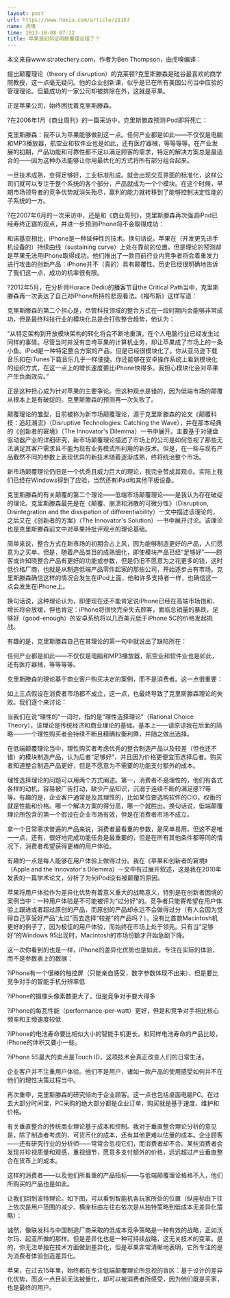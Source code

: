 ```yaml
---
layout: post
url: https://www.huxiu.com/article/21157
name: 虎嗅
time: 2013-10-08 07:12
title: 苹果是如何证明颠覆理论错了？
---
```

本文来自www.stratechery.com，作者为Ben Thompson，由虎嗅编译：

提出颠覆理论（theory of disruption）的克莱顿?克里斯滕森是硅谷最喜欢的商学院教授，这一点毫无疑问。他的企业创新课，似乎是已在所有美国公司当中应验的管理理论。但最成功的一家公司却被排除在外，这就是苹果。

正是苹果公司，始终困扰着克里斯滕森。

?在2006年1月《商业周刊》的一篇采访中，克里斯滕森预测iPod即将死亡：

克里斯滕森：我不认为苹果能够做到这一点。任何产业都是如此——不仅仅是电脑和MP3播放器，航空业和软件业也是如此，还有医疗器械，等等等等。在产业发展的初期，产品功能和可靠性都不足以满足顾客的需求，特定的解决方案总是最适合的——因为这种办法能够让你用最优化的方式将所有部分组合起来。

一旦技术成熟，变得足够好，工业标准形成。就会出现交互界面的标准化，这样公司们就可以专注于整个系统的各个部分，产品就成为一个个模块。在这个时候，早期市场领导者的竞争优势就消失殆尽，赢利的能力就转移到了能够控制决定性能的子系统的一方。

?在2007年6月的一次采访中，还是和《商业周刊》，克里斯滕森再次强调iPod已经寿终正寝的观点，并进一步预测iPhone将不会取得成功：

和诺基亚相比，iPhone是一种延伸性的技术。换句话说，苹果在（开发更先进手机设备的）持续曲线（sustaining curve）上处在靠前的位置。但是理论的预测却是苹果无法用iPhone取得成功。他们推出了一款目前行业内竞争者将会着重发力进行攻击的创新产品：iPhone并不（真的）具有颠覆性。历史已经很明确地告诉了我们这一点，成功的机率很有限。

?2012年5月，在分析师Horace Dediu的播客节目the Critical Path当中，克里斯滕森再一次表达了自己对iPhone所持的悲观看法。《福布斯》这样写道：

克里斯滕森的第二个担心是，尽管科技领域的整合方式在一段时期内会能够非常成功，但是最终科技行业的模块化总是会打败整合趋势，他认为：

“从特定架构到开放模块架构的转化将会不断地重演。在个人电脑行业已经发生过同样的事情。尽管当时并没有击垮苹果的计算机业务，却让苹果成了市场上的一条小鱼。iPod是一种特定整合方案的产品，但是已经很模块化了。你从亚马逊下载音乐和在iTunes下载音乐几乎一样便捷。你还能够在安卓操作系统上看到模块化的组织方式，在这一点上的增长速度要比iPhone快得多。我担心模块化会对苹果产生负面效应。”

正是这种担心成为针对苹果的主要争论。但这种观点是错的，因为低端市场的颠覆从根本上是有破绽的。克里斯滕森的预测再一次失败了。

颠覆理论的雏型，目前被称为新市场颠覆理论，源于克里斯滕森的论文《颠覆科技：追赶潮流》（Disruptive Technologies: Catching the Wave），并在那本经典的《创新者的窘境》（The Innovator's Dilemma）一书中展开。主要基于对硬盘驱动器产业的详细研究，新市场颠覆理论描述了市场上的公司是如何忽视了那些无法满足其客户需求且不能为现有业务模式所利用的新技术。但是，在一些与现有产品截然不同的参数上表现优异的新技术随着逐渐成熟，终将统治整个市场。

新市场颠覆理论仍旧是一个优秀且威力巨大的理论，我完全赞成其观点。实际上我们已经在Windows得到了应验，当然还有iPad和其他平板设备。

克里斯滕森的有关颠覆的第二个理论——低端市场颠覆理论——是我认为存在破绽的理论。克里斯滕森最先是在《颠覆、崩溃和消散的可微分性》（Disruption, Disintegration and the dissipation of differentiability）一文中描述该理论的，之后又在《创新者的方案》（The Innovator's Solution）一书中展开讨论。该理论也是克里斯滕森前文中对苹果持批评观点的理论基础。

简单来说，整合方式在新市场的初期会占上风，因为能够制造更好的产品，人们愿意为之买单。但是，随着产品类目的成熟细化，即使模块产品已经“足够好”——顾客或许知晓整合产品有更好的功能或参数，但是仍旧不愿意为之花更多的钱，这时低价格厂商，也就是从制造低端产品零件起家的那些公司，开始逐步占有市场。克里斯滕森确信这样的情况会发生在iPod上面，他和许多支持者一样，也确信这一点会发生在iPhone上。

换句话说，这种理论认为，即便现在还不能肯定说iPhone已经在高端市场饱和、增长将会放缓，但也肯定：iPhone将很快完全失去顾客，面临总销量的暴跌，足够好（good-enough）的安卓系统将以几百美元低于iPhone 5C的价格发起挑战。

有趣的是，克里斯滕森自己在其理论的第一句中就说出了缺陷所在：

任何产业都是如此——不仅仅是电脑和MP3播放器，航空业和软件业也是如此，还有医疗器械，等等等等。

克里斯滕森的理论基于商业客户购买决定的案例，而不是消费者。这一点很重要：

如上三点假设在消费者市场都不成立，这一点，也最终导致了克里斯滕森理论的失败。我们逐个来讨论：

当我们在说“理性的”一词时，指的是“理性选择理论”（Rational Choice Theory），该理论是传统经济和商业理论的基础。基本上——请原谅我在后面的简略——一个理性购买者会持续不断且精确权衡利弊，并随之做出选择。

在低端颠覆理论当中，理性购买者考虑优秀的整合制造产品以及较差（但也还不错）的模块制造产品，认为后者“足够好”，并且因为价格更便宜而选择后者。购买者知道整合制造产品更好，但是不愿意为不需要的功能支付额外的成本。

理性选择理论的问题可以用两个方式阐述。第一，消费者不是理性的，他们有各式各样的动机，容易被广告打动，缺少产品知识，沉溺于连续不断的满足感??等等。有趣的是，企业客户通常是及其理性的，比如某位要选购软件的CIO，权衡的就是性能和价格。哪一个解决方案的得分高，哪一个就胜出。换句话说，低端颠覆理论所包含的第一个假设在企业市场有效，但是在消费者市场不成立。

拿一个日常需求普遍的产品来说，消费者最看重的参数，是简单易用。但这不是唯一一点，还有，很好地完成功能任务是最重要的，但是在所有其他条件都等同的情况下，消费者希望获得更棒的用户体验。

有趣的一点是每人能够在用户体验上做得过分。我在《苹果和创新者的窘境》（Apple and the Innovator's Dilemma）一文中有过展开叙述，这是我在2010年发表的一篇学术论文，分析了为何iPod没有被颠覆的原因。

苹果将用户体验作为差异化优势有着意义重大的战略意义，特别是在创新者困境的案例当中：一种用户体验是不可能被评为“过分好”的。竞争者只能寄希望在用户体验上跟进或者超过原创的产品，而原创的产品却永远不会做得过分（有人会因为觉得自己享受好产品“太过”而去选择“较差”的产品吗？）。没有比首款Macintosh机更好的例子了，因为极佳的用户体验，而始终在市场上处于领先。只有当“足够好”的Windows 95出现时，Macintosh的市场份额才开始急剧下降。

这一次你看到的也是一样，iPhone的差异化优势也是如此，专注在实际的体验，而不是参数表上的数据：

?iPhone有一个很棒的触控屏（只能亲自感受，数字参数体现不出来），但是要比竞争对手的智能手机分辨率低

?iPhone的摄像头像素数更大了，但是竞争对手要大得多

?iPhone的每瓦性能（performance-per-watt）更好，但是和竞争对手相比核心频率和主频速度较低

?iPhone的电池寿命要比相似大小的智能手机更长，和同样电池寿命的产品比较，iPhone的体积又要小一些。

?iPhone 5S最大的卖点是Touch ID，这项技术会真正改变人们的日常生活。

企业客户并不注重用户体验。他们不是用户，诸如一款产品的使用感受如何并不在他们的理性决策过程当中。

再次重申，克里斯滕森的研究倾向于企业顾客。这一点也包括桌面电脑PC。在过去大部分时间里，PC采购的绝大部分都是企业订单，购买就是基于速度、维护和价格。

有关垂直整合的传统商业理论基于成本和控制。我对于垂直整合理论分析的意见是，除了制造者考虑的、可货币化的成本，还有其他更难以估量的成本。企业顾客——还有研究行业的分析师——常常会忽视它们，而消费者却不会。某些消费者会发现并珍视质量和观感，重视细节，愿意多支付额外的价格，远远超过产业垂直整合在货币上的成本。

这样的消费者——以及他们所看重的产品指标——与低端颠覆理论格格不入，他们所购买的产品也是如此。

让我们回到波特理论。如下图，可以看到智能机各玩家所处的位置（纵座标由下往上依次是用户范围的减少、横座标由左往右依次是从独特策略到低成本无差异化策略）：

诚然，像联发科与中国制造厂商采取的低成本竞争策略是一种有效的战略，正如沃尔玛、起亚所做的那样。但是差异化也是一种可持续战略，这无关技术的变革。是的，你无法单独在技术方面做到差异化，但是苹果非常清晰地表明，它所专注的是为消费者体验创造差异化。

苹果，在过去15年里，始终都在专注低端颠覆理论所忽视的盲区：基于设计的差异化优势，而这一点目前无法被量化，却可以被消费者所感受，因为他们既是买家，也是最终的用户。

